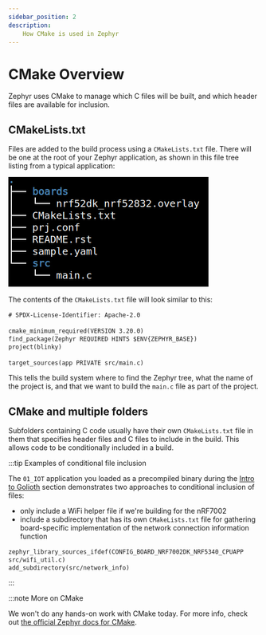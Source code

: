 ```yaml
---
sidebar_position: 2
description:
    How CMake is used in Zephyr
---
```


# CMake Overview

Zephyr uses CMake to manage which C files will be built, and which header files
are available for inclusion.

## CMakeLists.txt

Files are added to the build process using a `CMakeLists.txt` file. There will be
one at the root of your Zephyr application, as shown in this file tree listing
from a typical application:

![Typical file tree for a Zephyr application](./assets/typical_tree_for_zephyr_application.jpg)

The contents of the `CMakeLists.txt` file will look similar to this:

```
# SPDX-License-Identifier: Apache-2.0

cmake_minimum_required(VERSION 3.20.0)
find_package(Zephyr REQUIRED HINTS $ENV{ZEPHYR_BASE})
project(blinky)

target_sources(app PRIVATE src/main.c)
```

This tells the build system where to find the Zephyr tree, what the name of the
project is, and that we want to build the `main.c` file as part of the project.

## CMake and multiple folders

Subfolders containing C code usually have their own `CMakeLists.txt` file in
them that specifies header files and C files to include in the build. This
allows code to be conditionally included in a build.

:::tip Examples of conditional file inclusion

The `01_IOT` application you loaded as a precompiled binary during the [Intro to
Golioth](/golioth-exploration) section demonstrates two approaches to
conditional inclusion of files:

* only include a WiFi helper file if we're building for the nRF7002
* include a subdirectory that has its own `CMakeLists.txt` file for gathering
  board-specific implementation of the network connection information function

```
zephyr_library_sources_ifdef(CONFIG_BOARD_NRF7002DK_NRF5340_CPUAPP src/wifi_util.c)
add_subdirectory(src/network_info)
```

:::

:::note More on CMake

We won't do any hands-on work with CMake today. For more info, check out [the
official Zephyr docs for
CMake](https://docs.zephyrproject.org/latest/build/zephyr_cmake_package.html).
